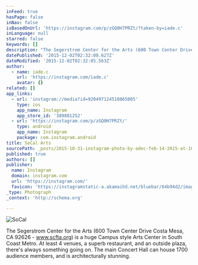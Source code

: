 ```yaml
---
inFeed: true
hasPage: false
inNav: false
isBasedOnUrl: 'https://instagram.com/p/zGQ0H7PRZt/?taken-by=iade.c'
inLanguage: null
starred: false
keywords: []
description: "The Segerstrom Center for the Arts (600 Town Center Drive Costa Mesa, CA 92626 - www.scfta.org) is a huge Campus style Arts Center in South Coast Metro. At least 4 venues, a superb restaurant, and an outside plaza, there's always something going on. The main Concert Hall can house 1700 audience members, and is architecturally stunning. "
datePublished: '2015-12-02T02:32:08.627Z'
dateModified: '2015-12-02T02:32:05.563Z'
author:
  - name: iade.c
    url: 'https://instagram.com/iade.c'
    avatar: {}
related: []
app_links:
  - url: 'instagram://media?id=920497124510865005'
    type: ios
    app_name: Instagram
    app_store_id: '389801252'
  - url: 'https://instagram.com/p/zGQ0H7PRZt/'
    type: android
    app_name: Instagram
    package: com.instagram.android
title: SoCal Arts
sourcePath: _posts/2015-10-31-instagram-photo-by-adec-feb-14-2015-at-1010pm-utc.md
published: true
authors: []
publisher:
  name: Instagram
  domain: instagram.com
  url: 'https://instagram.com/'
  favicon: 'https://instagramstatic-a.akamaihd.net/bluebar/64b94d2/images/ico/favicon.ico'
_type: Photograph
_context: 'http://schema.org'

---
```

![SoCal](https://scontent.cdninstagram.com/hphotos-xpa1/t51.2885-15/e15/10986207_617239741739862_429175071_n.jpg)

The Segerstrom Center for the Arts (600 Town Center Drive Costa Mesa, CA 92626 - www.scfta.org) is a huge Campus style Arts Center in South Coast Metro. At least 4 venues, a superb restaurant, and an outside plaza, there's always something going on. The main Concert Hall can house 1700 audience members, and is architecturally stunning.